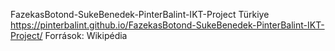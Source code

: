 FazekasBotond-SukeBenedek-PinterBalint-IKT-Project
Türkiye
https://pinterbalint.github.io/FazekasBotond-SukeBenedek-PinterBalint-IKT-Project/
Források: Wikipédia